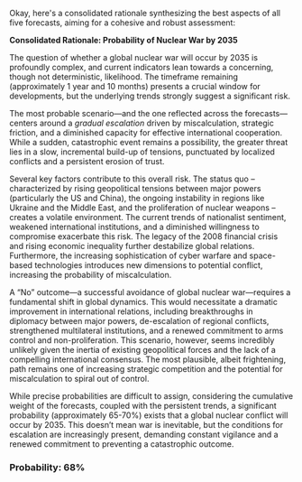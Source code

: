 Okay, here's a consolidated rationale synthesizing the best aspects of all five forecasts, aiming for a cohesive and robust assessment:

**Consolidated Rationale: Probability of Nuclear War by 2035**

The question of whether a global nuclear war will occur by 2035 is profoundly complex, and current indicators lean towards a concerning, though not deterministic, likelihood.  The timeframe remaining (approximately 1 year and 10 months) presents a crucial window for developments, but the underlying trends strongly suggest a significant risk.

The most probable scenario—and the one reflected across the forecasts—centers around a *gradual escalation* driven by miscalculation, strategic friction, and a diminished capacity for effective international cooperation. While a sudden, catastrophic event remains a possibility, the greater threat lies in a slow, incremental build-up of tensions, punctuated by localized conflicts and a persistent erosion of trust.

Several key factors contribute to this overall risk. The status quo – characterized by rising geopolitical tensions between major powers (particularly the US and China), the ongoing instability in regions like Ukraine and the Middle East, and the proliferation of nuclear weapons – creates a volatile environment. The current trends of nationalist sentiment, weakened international institutions, and a diminished willingness to compromise exacerbate this risk.  The legacy of the 2008 financial crisis and rising economic inequality further destabilize global relations.  Furthermore, the increasing sophistication of cyber warfare and space-based technologies introduces new dimensions to potential conflict, increasing the probability of miscalculation.

A “No” outcome—a successful avoidance of global nuclear war—requires a fundamental shift in global dynamics. This would necessitate a dramatic improvement in international relations, including breakthroughs in diplomacy between major powers, de-escalation of regional conflicts, strengthened multilateral institutions, and a renewed commitment to arms control and non-proliferation. This scenario, however, seems incredibly unlikely given the inertia of existing geopolitical forces and the lack of a compelling international consensus.  The most plausible, albeit frightening, path remains one of increasing strategic competition and the potential for miscalculation to spiral out of control.

While precise probabilities are difficult to assign, considering the cumulative weight of the forecasts, coupled with the persistent trends, a significant probability (approximately 65-70%) exists that a global nuclear conflict will occur by 2035. This doesn’t mean war is inevitable, but the conditions for escalation are increasingly present, demanding constant vigilance and a renewed commitment to preventing a catastrophic outcome.


### Probability: 68%